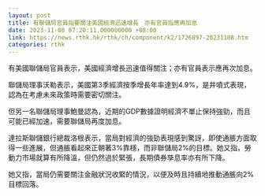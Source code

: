 ```yaml
---
layout: post
title: 有聯儲局官員指要關注美國經濟迅速增長　亦有官員指應再加息
date: 2023-11-08 07:20:11.000000000 +08:00
link: https://news.rthk.hk/rthk/ch/component/k2/1726897-20231108.htm
categories: rthk
---
```


有美國聯儲局官員表示，美國經濟增長迅速值得關注；亦有官員表示應再次加息。

聯儲局理事沃勒表示，美國第3季經濟按季增長年率達到4.9%，是井噴式表現，認為在考慮未來政策時需要密切關注。

但另一名聯儲局理事鮑曼認為，近期的GDP數據證明經濟不單止保持強勁，而且可能已經加速，需要聯儲局再度加息。

達拉斯聯儲銀行總裁洛根表示，當局對經濟的強勁表現感到驚訝，即使通脹方面取得一些進展，但通脹看起來正朝著3%靠穩，而非聯儲局2%的目標。她又指，勞動力市場就算有所降溫，但仍然過於緊張，長期債券孳息率亦有所下降。

她又指，當局仍需要關注金融狀況收緊的情況，以便及時且持續地推動通脹向2%目標回落。
